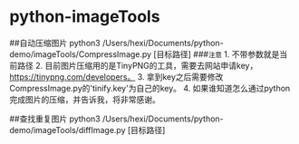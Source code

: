 # python-imageTools
##自动压缩图片
python3 /Users/hexi/Documents/python-demo/imageTools/CompressImage.py [目标路径]
###`注意`
	1. 不带参数就是当前路径
	2. 目前图片压缩用的是TinyPNG的工具，需要去网站申请key，https://tinypng.com/developers。
	3. 拿到key之后需要修改CompressImage.py的'tinify.key'为自己的key。
	4. 如果谁知道怎么通过python完成图片的压缩，并告诉我，将非常感谢。

##查找重复图片
python3 /Users/hexi/Documents/python-demo/imageTools/diffImage.py [目标路径]
